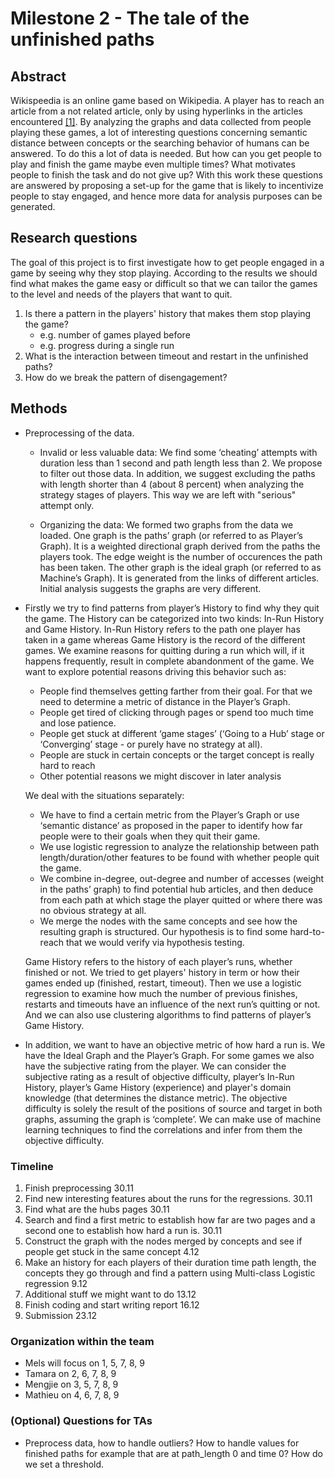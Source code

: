 # Milestone 2 - The tale of the unfinished paths

## Abstract

Wikispeedia is an online game based on Wikipedia. A player has to reach an article from a not related article, only by using hyperlinks in the articles encountered [[1]](http://infolab.stanford.edu/~west1/pubs/West-Pineau-Precup_IJCAI-09.pdf). By analyzing the graphs and data collected from people playing these games, a lot of interesting questions concerning semantic distance between concepts or the searching behavior of humans can be answered. To do this a lot of data is needed. But how can you get people to play and finish the game maybe even multiple times? What motivates people to finish the task and do not give up? With this work these questions are answered by proposing a set-up for the game that is likely to incentivize people to stay engaged, and hence more data for analysis purposes can be generated.

## Research questions

The goal of this project is to first investigate how to get people engaged in a game by seeing why they stop playing. According to the results we should find what makes the game easy or difficult so that we can tailor the games to the level and needs of the players that want to quit.
1. Is there a pattern in the players' history that makes them stop playing the game?
   - e.g. number of games played before
   - e.g. progress during a single run
2. What is the interaction between timeout and restart in the unfinished paths?
3. How do we break the pattern of disengagement?


## Methods

- Preprocessing of the data.
   - Invalid or less valuable data: We find some ‘cheating’ attempts with duration less than 1 second and path length less than 2. We propose to filter out those data. In addition, we suggest excluding the paths with length shorter than 4 (about 8 percent) when analyzing the strategy stages of players. This way we are left with "serious" attempt only.
  
  - Organizing the data: We formed two graphs from the data we loaded. One graph is the paths’ graph (or referred to as Player’s Graph). It is a weighted directional graph derived from the paths the players took. The edge weight is the number of occurences the path has been taken. The other graph is the ideal graph (or referred to as Machine’s Graph). It is generated from the links of different articles. Initial analysis suggests the graphs are very different.


- Firstly we try to find patterns from player’s History to find why they quit the game. The History can be categorized into two kinds: In-Run History and Game History. In-Run History refers to the path one player has taken in a game whereas Game History is the record of the different games. We examine reasons for quitting during a run which will, if it happens frequently, result in complete abandonment of the game. We want to explore potential reasons driving this behavior such as:
   - People find themselves getting farther from their goal. For that we need to determine a metric of distance in the Player’s Graph.
   - People get tired of clicking through pages or spend too much time and lose patience.
   - People get stuck at different ‘game stages’ (‘Going to a Hub’ stage or ‘Converging’ stage - or purely have no strategy at all).
   - People are stuck in certain concepts or the target concept is really hard to reach
   - Other potential reasons we might discover in later analysis

   We deal with the situations separately:
   - We have to find a certain metric from the Player’s Graph or use ‘semantic distance’ as proposed in the paper to identify how far people were to their goals when they quit their game.
   - We use logistic regression to analyze the relationship between path length/duration/other features to be found with whether people quit the game.
   - We combine in-degree, out-degree and number of accesses (weight in the paths’ graph) to find potential hub articles, and then deduce from each path at which stage the player quitted or where there was no obvious strategy at all.
   - We merge the nodes with the same concepts and see how the resulting graph is structured. Our hypothesis is to find some hard-to-reach that we would verify via hypothesis testing.


   Game History refers to the history of each player’s runs, whether finished or not. We tried to get players' history in term or how their games ended up (finished, restart, timeout). Then we use a logistic regression to examine how much the number of previous finishes, restarts and timeouts have an influence of the next run’s quitting or not. And we can also use clustering algorithms to find patterns of player’s Game History.

- In addition, we want to have an objective metric of how hard a run is. We have the Ideal Graph and the Player’s Graph. For some games we also have the subjective rating from the player. We can consider the subjective rating as a result of objective difficulty, player’s In-Run History, player’s Game History (experience) and player's domain knowledge (that determines the distance metric). The objective difficulty is solely the result of the positions of source and target in both graphs, assuming the graph is ‘complete’. We can make use of machine learning techniques to find the correlations and infer from them the objective difficulty.


### Timeline
1. Finish preprocessing 30.11
1. Find new interesting features about the runs for the regressions. 30.11
1. Find what are the hubs pages 30.11
1. Search and find a first metric to establish how far are two pages and a second one to establish how hard a run is. 30.11
1. Construct the graph with the nodes merged by concepts and see if people get stuck in the same concept 4.12
1. Make an history for each players of their duration time path length, the concepts they go through and find a pattern using Multi-class Logistic regression 9.12
1. Additional stuff we might want to do 13.12
1. Finish coding and start writing report 16.12
1. Submission 23.12

### Organization within the team

- Mels will focus on 1, 5, 7, 8, 9
- Tamara on 2, 6, 7, 8, 9
- Mengjie on 3, 5, 7, 8, 9
- Mathieu on 4, 6, 7, 8, 9

### (Optional) Questions for TAs

- Preprocess data, how to handle outliers? 
How to handle values for finished paths for example that are at path_length 0 and time 0? How do we set a threshold.